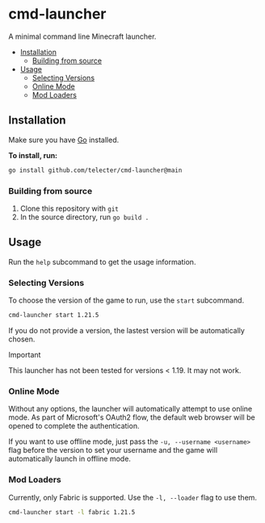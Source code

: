 # cmd-launcher

A minimal command line Minecraft launcher.

- [Installation](#installation)
  - [Building from source](#building-from-source)
- [Usage](#usage)
  - [Selecting Versions](#selecting-versions)
  - [Online Mode](#online-mode)
  - [Mod Loaders](#mod-loaders)

## Installation
Make sure you have [Go](https://go.dev) installed.

**To install, run:**
```sh
go install github.com/telecter/cmd-launcher@main
```
### Building from source

1. Clone this repository with `git`
2. In the source directory, run `go build .`


## Usage
Run the `help` subcommand to get the usage information.

### Selecting Versions

To choose the version of the game to run, use the `start` subcommand.

```sh
cmd-launcher start 1.21.5
```
If you do not provide a version, the lastest version will be automatically chosen.

> [!IMPORTANT]
> This launcher has not been tested for versions < 1.19. It may not work.

### Online Mode
Without any options, the launcher will automatically attempt to use online mode.
As part of Microsoft's OAuth2 flow, the default web browser will be opened to complete the authentication.

If you want to use offline mode, just pass the `-u, --username <username>` flag before the version
to set your username and the game will automatically launch in offline mode.

### Mod Loaders

Currently, only Fabric is supported. Use the `-l, --loader` flag to use them.

```sh
cmd-launcher start -l fabric 1.21.5
```
